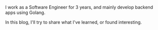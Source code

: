I work as a Software Engineer for 3 years, and mainly develop backend apps using Golang.

In this blog, I'll try to share what I've learned, or found interesting.

